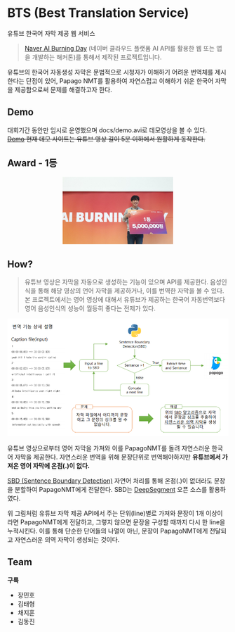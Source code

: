 # BTS (Best Translation Service)
유튜브 한국어 자막 제공 웹 서비스
> [Naver AI Burning Day](https://campaign.naver.com/aihackathon_ai_burning/) (네이버 클라우드 플랫폼 AI API를 활용한 웹 또는 앱을 개발하는 해커톤)를 통해서 제작된 프로젝트입니다.

유튜브의 한국어 자동생성 자막은 문법적으로 시청자가 이해하기 어려운 번역체를 제시한다는 단점이 있어, Papago NMT를 활용하여 자연스럽고 이해하기 쉬운 한국어 자막을 제공함으로써 문제를 해결하고자 한다.

## Demo
대회기간 동안만 임시로 운영했으며 docs/demo.avi로 데모영상을 볼 수 있다.<br>
~~[Demo](http://#) 현재 데모 사이트는 유튜브 영상 길이 5분 이하에서 원활하게 동작한다.~~

## Award - 1등
<p align="center"> 
<img src="images/price.jpg" width="50%"/>
</p>

## How?
> 유튜브 영상은 자막을 자동으로 생성하는 기능이 있으며 API를 제공한다. 음성인식을 통해 해당 영상의 언어 자막을 제공하거나, 이를 번역한 자막을 볼 수 있다. 본 프로젝트에서는 영어 영상에 대해서 유튜브가 제공하는 한국어 자동번역보다 영어 음성인식의 성능이 월등히 좋다는 전제가 있다.

<img src="images/how1.png"/>

유튜브 영상으로부터 영어 자막을 가져와 이를 PapagoNMT를 돌려 자연스러운 한국어 자막을 제공한다. 자연스러운 번역을 위해 문장단위로 번역해야하지만 <b>유튜브에서 가져온 영어 자막에 온점(.)이 없다.</b>

[SBD (Sentence Boundary Detection)](https://en.wikipedia.org/wiki/Sentence_boundary_disambiguation) 자연어 처리를 통해 온점(.)이 없더라도 문장을 분할하여 PapagoNMT에게 전달한다. SBD는 [DeepSegment](https://github.com/notAI-tech/deepsegment) 오픈 소스를 활용하였다.

위 그림처럼 유튜브 자막 제공 API에서 주는 단위(line)별로 가져와 문장이 1개 이상이라면 PapagoNMT에게 전달하고, 그렇지 않으면 문장을 구성할 때까지 다시 한 line을 누적시킨다. 이를 통해 단순한 단어들의 나열이 아닌, 문장이 PapagoNMT에게 전달되고 자연스러운 의역 자막이 생성되는 것이다.

## Team
<b>구륙</b>
- 장민호
- 김태형
- 채지훈
- 김동진
